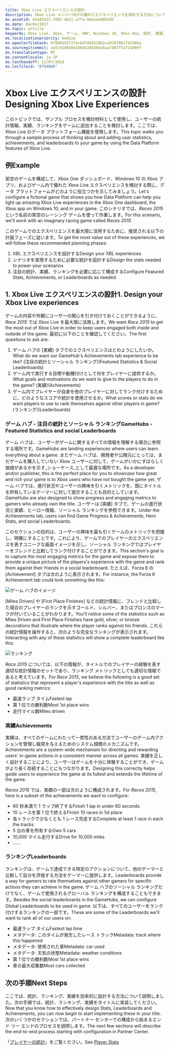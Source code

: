 ```yaml
---
title: Xbox Live エクスペリエンスの設計
description: Xbox Live メンバー向けの優れたエクスペリエンスを設計する方法について説明します。そのためには、タイトルに関連するプレイヤーの統計、ランキング、実績についての計画を立てます。
ms.assetid: d2a85621-7d02-4b11-a7fa-9ebaee0092d5
ms.date: 04/04/2017
ms.topic: article
keywords: Xbox Live, Xbox, ゲーム, UWP, Windows 10, Xbox One, 統計, 実績, ランキング, 設計
ms.localizationpriority: medium
ms.openlocfilehash: 0f080593727ec6d7ddd529b2ce976708174250ba
ms.sourcegitcommit: a3dc929858415b933943bba5aa7487ffa721899f
ms.translationtype: MT
ms.contentlocale: ja-JP
ms.lasthandoff: 12/07/2018
ms.locfileid: "8784068"
---
```

# <a name="designing-xbox-live-experiences"></a><span data-ttu-id="9f6d1-104">Xbox Live エクスペリエンスの設計</span><span class="sxs-lookup"><span data-stu-id="9f6d1-104">Designing Xbox Live Experiences</span></span>

<span data-ttu-id="9f6d1-105">このトピックでは、サンプル プロセスを検討材料として使用し、ユーザーの統計情報、実績、ランキングをゲームに追加することを検討します。ここでは、Xbox Live のデータ プラットフォーム機能を使用します。</span><span class="sxs-lookup"><span data-stu-id="9f6d1-105">This topic walks you through a sample process of thinking about and adding user statistics, achievements, and leaderboards to your game by using the Data Platform features of Xbox Live.</span></span>

## <a name="example"></a><span data-ttu-id="9f6d1-106">例</span><span class="sxs-lookup"><span data-stu-id="9f6d1-106">Example</span></span>
<span data-ttu-id="9f6d1-107">架空のゲームを構成して、Xbox One ダッシュボード、Windows 10 の Xbox アプリ、およびゲーム内で優れた Xbox Live エクスペリエンスを検討する際に、データ プラットフォームがどのように役立つかを示してみましょう。</span><span class="sxs-lookup"><span data-stu-id="9f6d1-107">Let's configure a fictional game that shows you how Data Platform can help you light up amazing Xbox Live experiences in the Xbox One dashboard, the Xbox app on Windows 10, and in your game.</span></span> <span data-ttu-id="9f6d1-108">このシナリオでは、_Races 2015_ という名前の架空のレーシング ゲームを使って作業します。</span><span class="sxs-lookup"><span data-stu-id="9f6d1-108">For this scenario, we'll work with an imaginary racing game called _Races 2015_.</span></span>

<span data-ttu-id="9f6d1-109">このゲームでのエクスペリエンスを最大限に活用するために、推奨される以下の計画フェーズに従います。</span><span class="sxs-lookup"><span data-stu-id="9f6d1-109">To get the most value out of these experiences, we will follow these recommended planning phases:</span></span>
1. <span data-ttu-id="9f6d1-110">XBL エクスペリエンスを設計する</span><span class="sxs-lookup"><span data-stu-id="9f6d1-110">Design your XBL experiences</span></span>
2. <span data-ttu-id="9f6d1-111">シナリオを実現するために必要な統計を設計する</span><span class="sxs-lookup"><span data-stu-id="9f6d1-111">Design the stats needed to power your scenarios</span></span>
3. <span data-ttu-id="9f6d1-112">注目の統計、実績、ランキングを必要に応じて構成する</span><span class="sxs-lookup"><span data-stu-id="9f6d1-112">Configure Featured Stats, Achievements, or Leaderboards as needed</span></span>


## <a name="1-design-your-xbox-live-experiences"></a><span data-ttu-id="9f6d1-113">1. Xbox Live エクスペリエンスの設計</span><span class="sxs-lookup"><span data-stu-id="9f6d1-113">1. Design your Xbox Live experiences</span></span>
<span data-ttu-id="9f6d1-114">ゲームの内容や外観にユーザーの関心を引き付けておくことができるように、_Race 2015_ では Xbox Live を最大限に活用します。</span><span class="sxs-lookup"><span data-stu-id="9f6d1-114">We want _Race 2015_ to get the most out of Xbox Live in order to keep users engaged both inside and outside of the game.</span></span> <span data-ttu-id="9f6d1-115">最初に以下のことを確認してください。</span><span class="sxs-lookup"><span data-stu-id="9f6d1-115">The first questions to ask are:</span></span>

1. <span data-ttu-id="9f6d1-116">ゲーム ハブの [実績] タブでのエクスペリエンスはどのようにしたいか。</span><span class="sxs-lookup"><span data-stu-id="9f6d1-116">What do we want our GameHub's Achievements tab experience to be like?</span></span> <span data-ttu-id="9f6d1-117">(注目の統計とソーシャル ランキング)</span><span class="sxs-lookup"><span data-stu-id="9f6d1-117">(Featured Statistics & Social Leaderboards)</span></span>
2. <span data-ttu-id="9f6d1-118">ゲーム内で実行する目標や動機付けとして何をプレイヤーに提供するか。</span><span class="sxs-lookup"><span data-stu-id="9f6d1-118">What goals and motivations do we want to give to the players to do in the game?</span></span> <span data-ttu-id="9f6d1-119">(実績)</span><span class="sxs-lookup"><span data-stu-id="9f6d1-119">(Achievements)</span></span>
3. <span data-ttu-id="9f6d1-120">ゲーム内でプレイヤーが自身を他のプレイヤーに対してランク付けするために、どのようなスコアや統計を使用させるか。</span><span class="sxs-lookup"><span data-stu-id="9f6d1-120">What scores or stats do we want players to use to rank themselves against other players in game?</span></span> <span data-ttu-id="9f6d1-121">(ランキング)</span><span class="sxs-lookup"><span data-stu-id="9f6d1-121">(Leaderboards)</span></span>


### <a name="gamehubs---featured-statistics-and-social-leaderboards"></a><span data-ttu-id="9f6d1-122">ゲーム ハブ - 注目の統計とソーシャル ランキング</span><span class="sxs-lookup"><span data-stu-id="9f6d1-122">GameHubs - Featured Statistics and social Leaderboards</span></span>
<span data-ttu-id="9f6d1-123">ゲーム ハブは、ユーザーがゲームに関するすべての情報を理解する場合に参照する場所です。</span><span class="sxs-lookup"><span data-stu-id="9f6d1-123">GameHubs are landing experiences where users can learn everything about a game.</span></span> <span data-ttu-id="9f6d1-124">またゲーム ハブは、開発者や公開元にとっては、まだゲームを購入していない Xbox ユーザーに対して、ゲームがいかにすばらしく価値があるかを示す_ショーケース_として最適な場所です。</span><span class="sxs-lookup"><span data-stu-id="9f6d1-124">As a developer and/or publisher, this is the perfect place for you to _showcase_ how great and rich your game is to Xbox users who have not bought the game yet.</span></span> <span data-ttu-id="9f6d1-125">ゲーム ハブでは、進行状況やユーザーの興味を引くメトリックを、既にタイトルを所有しているゲーマーに対して提示することも目的としています。</span><span class="sxs-lookup"><span data-stu-id="9f6d1-125">GameHubs are also designed to show progress and engaging metrics to gamers who already own the title.</span></span> <span data-ttu-id="9f6d1-126">ユーザーは [実績] タブで、ゲームの進行状況と実績、ヒーロー情報、ソーシャル ランキングを参照できます。</span><span class="sxs-lookup"><span data-stu-id="9f6d1-126">Under the Achievements tab, users can find Game Progress & Achievements, Hero Stats, and social Leaderboards.</span></span>

<span data-ttu-id="9f6d1-127">このセクションの目的は、ユーザーの興味を最も引くゲームのメトリックを把握し、明確にすることです。これにより、ゲームでのプレイヤーのエクスペリエンスを表すユニークな画面イメージを示し、ソーシャル ランキングではプレイヤーをフレンドと比較してランク付けすることができます。</span><span class="sxs-lookup"><span data-stu-id="9f6d1-127">This section's goal is to capture the most engaging metrics for the game and expose them to provide a unique picture of the players's experience with the game and rank them against their friends in a social leaderboard.</span></span> <span data-ttu-id="9f6d1-128">たとえば、Forza 6 の [Achievement] タブは次のように表示されます。</span><span class="sxs-lookup"><span data-stu-id="9f6d1-128">For instance, the Forza 6 Achievement tab could look something like this:</span></span>

![ゲーム ハブのイメージ](../images/omega/forza_gamehub.png)


<span data-ttu-id="9f6d1-130">[Miles Driven] や [First Place Finishes] などの統計情報に、フレンドと比較した場合のプレイヤーのランクを示すゴールド、シルバー、またはブロンズのマークが付いていることがわかります。</span><span class="sxs-lookup"><span data-stu-id="9f6d1-130">You'll notice some of the statistics such as Miles Driven and First Place Finishes have gold, silver, or bronze decorations that illustrate where the player ranks against his friends.</span></span> <span data-ttu-id="9f6d1-131">これらの統計情報を操作すると、次のような完全なランキングが表示されます。</span><span class="sxs-lookup"><span data-stu-id="9f6d1-131">Interacting with any of these statistics will show a complete leaderboard like this:</span></span>

![ランキング](../images/omega/progress_gamehub_lb.png)

 <span data-ttu-id="9f6d1-133">_Race 2015_ については、以下の情報が、タイトルでのプレイヤーの経験を表す適切な統計情報のセットであり、ランキング メトリックとしても適切な情報であると考えています。</span><span class="sxs-lookup"><span data-stu-id="9f6d1-133">For _Race 2015_, we believe the following is a good set of statistics that represent a player's experience with the title as well as good ranking metrics:</span></span>
 * <span data-ttu-id="9f6d1-134">最速ラップ タイム</span><span class="sxs-lookup"><span data-stu-id="9f6d1-134">Fastest lap</span></span>
 * <span data-ttu-id="9f6d1-135">第 1 位での勝利数</span><span class="sxs-lookup"><span data-stu-id="9f6d1-135">Most 1st place wins</span></span>
 * <span data-ttu-id="9f6d1-136">走行マイル数</span><span class="sxs-lookup"><span data-stu-id="9f6d1-136">Miles driven</span></span>


### <a name="achievements"></a><span data-ttu-id="9f6d1-137">実績</span><span class="sxs-lookup"><span data-stu-id="9f6d1-137">Achievements</span></span>
<span data-ttu-id="9f6d1-138">実績は、すべてのゲームにわたって一貫性のある方法でユーザーのゲーム内アクションを管理し報奨を与えるためのシステム規模のメカニズムです。</span><span class="sxs-lookup"><span data-stu-id="9f6d1-138">Achievements are a system-wide mechanism for directing and rewarding users' in-game actions in a consistent manner across all games.</span></span> <span data-ttu-id="9f6d1-139">実績を正しく設計することにより、ユーザーはゲームを十分に体験することができ、ゲームがより長く存続することにもつながります。</span><span class="sxs-lookup"><span data-stu-id="9f6d1-139">Designing this correctly helps guide users to experience the game at its fullest and extends the lifetime of the game.</span></span>

<span data-ttu-id="9f6d1-140">_Races 2015_ では、実績の一部は次のように構成されます。</span><span class="sxs-lookup"><span data-stu-id="9f6d1-140">For _Races 2015_, here is a subset of the achievements we want to configure:</span></span>
* <span data-ttu-id="9f6d1-141">60 秒未満で 1 ラップ終了する</span><span class="sxs-lookup"><span data-stu-id="9f6d1-141">Finish 1 lap in under 60 seconds</span></span>
* <span data-ttu-id="9f6d1-142">10 レースを第 1 位で終える</span><span class="sxs-lookup"><span data-stu-id="9f6d1-142">Finish 10 races in 1st place</span></span>
* <span data-ttu-id="9f6d1-143">各トラックで少なくとも 1 レース完走する</span><span class="sxs-lookup"><span data-stu-id="9f6d1-143">Complete at least 1 race in each the tracks</span></span>
* <span data-ttu-id="9f6d1-144">5 台の車を所有する</span><span class="sxs-lookup"><span data-stu-id="9f6d1-144">Own 5 cars</span></span>
* <span data-ttu-id="9f6d1-145">10,000 マイル走行する</span><span class="sxs-lookup"><span data-stu-id="9f6d1-145">Drive for 10,000 miles</span></span>
* <span data-ttu-id="9f6d1-146">...</span><span class="sxs-lookup"><span data-stu-id="9f6d1-146">...</span></span>


###  <a name="leaderboards"></a><span data-ttu-id="9f6d1-147">ランキング</span><span class="sxs-lookup"><span data-stu-id="9f6d1-147">Leaderboards</span></span>
<span data-ttu-id="9f6d1-148">ランキングは、ゲームで達成できる特定のアクションについて、他のゲーマーと比較して自分を評価する方法をゲーマーに提供します。</span><span class="sxs-lookup"><span data-stu-id="9f6d1-148">Leaderboards provide a way for gamers to rate themselves against other gamers for specific actions they can achieve in the game.</span></span> <span data-ttu-id="9f6d1-149">ゲーム ハブのソーシャル ランキングだけでなく、ゲームで使用されるグローバル ランキングを構成することもできます。</span><span class="sxs-lookup"><span data-stu-id="9f6d1-149">Besides the social leaderboards in the GameHubs, we can configure Global Leaderboards to be used in game.</span></span> <span data-ttu-id="9f6d1-150">以下は、すべてのユーザーをランク付けするランキングの一部です。</span><span class="sxs-lookup"><span data-stu-id="9f6d1-150">These are some of the Leaderboards we'll want to rank all of our users on:</span></span>

* <span data-ttu-id="9f6d1-151">最速ラップ タイム</span><span class="sxs-lookup"><span data-stu-id="9f6d1-151">Fastest lap time</span></span>
 * <span data-ttu-id="9f6d1-152">メタデータ: このタイムが発生したレース トラック</span><span class="sxs-lookup"><span data-stu-id="9f6d1-152">Metadata: track where this happened</span></span>
 * <span data-ttu-id="9f6d1-153">メタデータ: 使用された車</span><span class="sxs-lookup"><span data-stu-id="9f6d1-153">Metadata: car used</span></span>
 * <span data-ttu-id="9f6d1-154">メタデータ: 天気の状態</span><span class="sxs-lookup"><span data-stu-id="9f6d1-154">Metadata: weather conditions</span></span>
* <span data-ttu-id="9f6d1-155">第 1 位での勝利数</span><span class="sxs-lookup"><span data-stu-id="9f6d1-155">Most 1st place wins</span></span>
* <span data-ttu-id="9f6d1-156">車の最大収集数</span><span class="sxs-lookup"><span data-stu-id="9f6d1-156">Most cars collected</span></span>

## <a name="next-steps"></a><span data-ttu-id="9f6d1-157">次の手順</span><span class="sxs-lookup"><span data-stu-id="9f6d1-157">Next Steps</span></span>
<span data-ttu-id="9f6d1-158">ここでは、統計、ランキング、実績を効率的に設計する方法について説明しました。次の手順では、統計、ランキング、実績をタイトルに実装してください。</span><span class="sxs-lookup"><span data-stu-id="9f6d1-158">Now that you know how to effectively design Stats, Leaderboards and Achievements, you can now begin to start implementing these in your title.</span></span>  <span data-ttu-id="9f6d1-159">次のいくつかのセクションでは、パートナー センターでの構成から始まるエンド ツー エンドのプロセスを説明します。</span><span class="sxs-lookup"><span data-stu-id="9f6d1-159">The next few sections will describe the end-to-end process starting with configuration in Partner Center.</span></span>

<span data-ttu-id="9f6d1-160">「[プレイヤーの統計](../leaderboards-and-stats-2017/player-stats.md)」をご覧ください。</span><span class="sxs-lookup"><span data-stu-id="9f6d1-160">See [Player Stats](../leaderboards-and-stats-2017/player-stats.md)</span></span>
